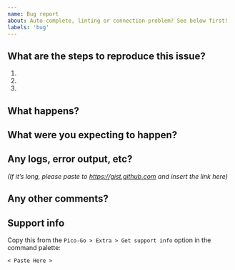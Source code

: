 ```yaml
---
name: Bug report
about: Auto-complete, linting or connection problem? See below first!
labels: 'bug'
---
```


## What are the steps to reproduce this issue?
1.
2.
3.

## What happens?


## What were you expecting to happen?


## Any logs, error output, etc?
*(If it’s long, please paste to https://gist.github.com and insert the link here)*


## Any other comments?


## Support info

Copy this from the `Pico-Go > Extra > Get support info` option in the command palette:

```
< Paste Here >
```

